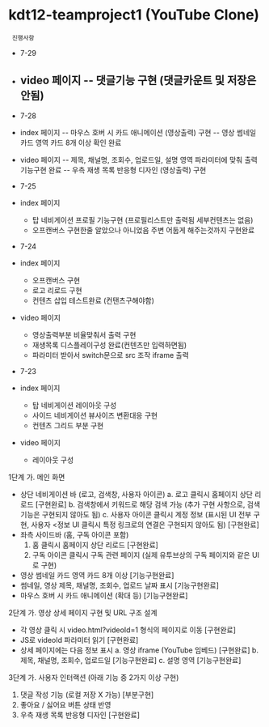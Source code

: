 # kdt12-teamproject1 (YouTube Clone)

     진행사항
- 7-29
- video 페이지
  -- 댓글기능 구현 (댓글카운트 및 저장은 안됨)
  -- 

- 7-28
- index 페이지
  -- 마우스 호버 시 카드 애니메이션 (영상출력) 구현
  -- 영상 썸네일 카드 영역 카드 8개 이상 확인 완료

- video 페이지
  -- 제목, 채널명, 조회수, 업로드일, 설명 영역 파라미터에 맞춰 출력 기능구현 완료
  -- 우측 재생 목록 반응형 디자인 (영상출력) 구현
- 7-25
- index 페이지

  - 탑 네비게이션 프로필 기능구현 (프로필리스트만 출력됨 세부컨텐츠는 없음)
  - 오프캔버스 구현한줄 알았으나 아니었음 주변 어둡게 해주는것까지 구현완료

- 7-24
- index 페이지

  - 오프캔버스 구현
  - 로고 리로드 구현
  - 컨텐츠 삽입 테스트완료 (컨탠츠구해야함)

- video 페이지

  - 영상출력부분 비율맞춰서 출력 구현
  - 재생목록 디스플레이구성 완료(컨텐츠만 입력하면됨)
  - 파라미터 받아서 switch문으로 src 조작 iframe 출력

- 7-23
- index 페이지
  - 탑 네비게이션 레이아웃 구성
  - 사이드 네비게이션 뷰사이즈 변환대응 구현
  - 컨텐츠 그리드 부분 구현
- video 페이지
  - 레이아웃 구성

1단계
가. 메인 화면

- 상단 네비게이션 바 (로고, 검색창, 사용자 아이콘)
  a. 로고 클릭시 홈페이지 상단 리로드 [구현완료]
  b. 검색창에서 키워드로 해당 검색 가능 (추가 구현 사항으로, 검색 기능은 구현되지 않아도 됨)
  c. 사용자 아이콘 클릭시 계정 정보 (표시된 UI 전부 구현, 사용자 <정보 UI 클릭시 특정 링크로의 연결은 구현되지 않아도 됨) [구현완료]
- 좌측 사이드바 (홈, 구독 아이콘 포함)
  1. 홈 클릭시 홈페이지 상단 리로드 [구현완료]
  2. 구독 아이콘 클릭시 구독 관련 페이지 (실제 유투브상의 구독 페이지와 같은 UI 로 구현)  
- 영상 썸네일 카드 영역 카드 8개 이상 [기능구현완료]
- 썸네일, 영상 제목, 채널명, 조회수, 업로드 날짜 표시 [기능구현완료]
- 마우스 호버 시 카드 애니메이션 (확대 등) [기능구현완료]

2단계
가. 영상 상세 페이지 구현 및 URL 구조 설계

- 각 영상 클릭 시 video.html?videoId=1 형식의 페이지로 이동 [구현완료]
- JS로 videoId 파라미터 읽기 [구현완료]
- 상세 페이지에는 다음 정보 표시
  a. 영상 iframe (YouTube 임베드) [구현완료]
  b. 제목, 채널명, 조회수, 업로드일 [기능구현완료]
  c. 설명 영역 [기능구현완료]

3단계
가. 사용자 인터랙션 (아래 기능 중 2가지 이상 구현)

1. 댓글 작성 기능 (로컬 저장 X 가능) [부분구현]
2. 좋아요 / 싫어요 버튼 상태 반영 
3. 우측 재생 목록 반응형 디자인 [구현완료] 
